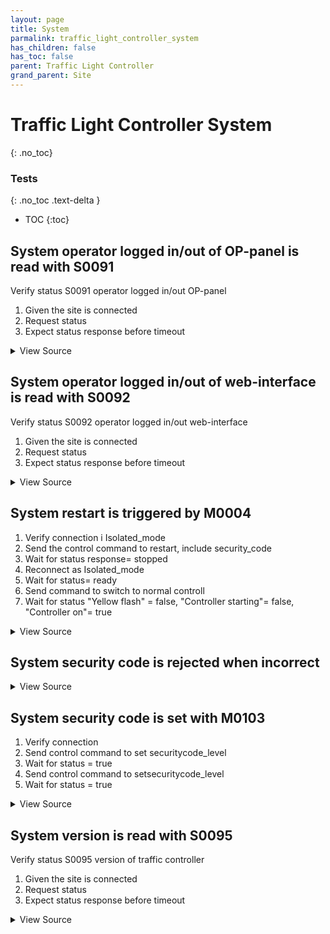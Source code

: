```yaml
---
layout: page
title: System
parmalink: traffic_light_controller_system
has_children: false
has_toc: false
parent: Traffic Light Controller
grand_parent: Site
---
```


# Traffic Light Controller System
{: .no_toc}



### Tests
{: .no_toc .text-delta }

- TOC
{:toc}

## System operator logged in/out of OP-panel is read with S0091

Verify status S0091 operator logged in/out OP-panel

1. Given the site is connected
2. Request status
3. Expect status response before timeout

<details markdown="block">
  <summary>
     View Source
  </summary>
```ruby
request_status_and_confirm "operator logged in/out OP-panel",
{ S0091: [:user] }
```
</details>




## System operator logged in/out of web-interface is read with S0092

Verify status S0092 operator logged in/out web-interface

1. Given the site is connected
2. Request status
3. Expect status response before timeout

<details markdown="block">
  <summary>
     View Source
  </summary>
```ruby
request_status_and_confirm "operator logged in/out web-interface",
{ S0092: [:user] }
```
</details>




## System restart is triggered by M0004

1. Verify connection i Isolated_mode
2. Send the control command to restart, include security_code
3. Wait for status response= stopped
4. Reconnect as Isolated_mode
5. Wait for status= ready
6. Send command to switch to normal controll
7. Wait for status "Yellow flash" = false, "Controller starting"= false, "Controller on"= true

<details markdown="block">
  <summary>
     View Source
  </summary>
```ruby
Validator::Site.isolated do |task,supervisor,site|
  prepare task, site
  supervisor.ignore_errors RSMP::DisconnectError do
    set_restart
    site.wait_for_state :disconnected, timeout: Validator.config['timeouts']['shutdown']
  end
end
# NOTE
# when a remote site closes the connection, our site proxy object will stop.
# when the site reconnects, a new site proxy object will be created.
# this means we can't wait for the old site to become ready
# it also means we need a new Validator::Site.
Validator::Site.isolated do |task,supervisor,site|
  prepare task, site
  site.wait_for_state :ready, timeout: Validator.config['timeouts']['ready']
  wait_normal_control
end
```
</details>




## System security code is rejected when incorrect



<details markdown="block">
  <summary>
     View Source
  </summary>
```ruby
Validator::Site.connected do |task,supervisor,site|
  prepare task, site
  expect { wrong_security_code }.to raise_error(RSMP::MessageRejected)
end
```
</details>




## System security code is set with M0103

1. Verify connection
2. Send control command to set securitycode_level
3. Wait for status = true
4. Send control command to setsecuritycode_level
5. Wait for status = true

<details markdown="block">
  <summary>
     View Source
  </summary>
```ruby
Validator::Site.connected do |task,supervisor,site|
  prepare task, site
  set_security_code 1
  set_security_code 2
end
```
</details>




## System version is read with S0095 

Verify status S0095 version of traffic controller

1. Given the site is connected
2. Request status
3. Expect status response before timeout

<details markdown="block">
  <summary>
     View Source
  </summary>
```ruby
request_status_and_confirm "version of traffic controller",
{ S0095: [:status] }
```
</details>


